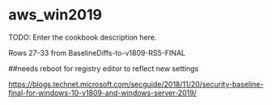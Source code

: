 # aws_win2019

TODO: Enter the cookbook description here.

Rows 27-33 from BaselineDiffs-to-v1809-RS5-FINAL

##needs reboot for registry editor to reflect new settings

https://blogs.technet.microsoft.com/secguide/2018/11/20/security-baseline-final-for-windows-10-v1809-and-windows-server-2019/